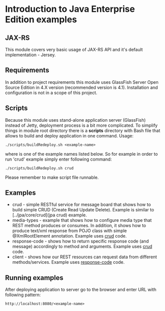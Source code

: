 # Introduction to Java Enterprise Edition examples #

## JAX-RS ##

This module covers very basic usage of JAX-RS API and it's default implementation - Jersey.

## Requirements ##

In addition to project requirements this module uses GlassFish Server Open Source Edition in 4.X version (recommended version is 4.1). Installation and configuration is not in a scope of this project.

## Scripts ##

Because this module uses stand-alone application server (GlassFish) instead of Jetty, deployment process is a bit more complicated. To simplify things in module root directory there is a **scripts** directory with Bash file that allows to build and deploy application in one command. Usage:

`./scripts/buildRedeploy.sh <example-name>`

where <example-name> is one of the example names listed below. So for example in order to run 'crud' example simply enter following command:

`./scripts/buildRedeploy.sh crud`

Please remember to make script file runnable.

## Examples ##

* crud - simple RESTful service for message board that shows how to build simple CRUD (Create Read Update Delete). Example is similar to [../jpa/core/crud](jpa crud) example.
* media-types - example that shows how to configure media type that REST method produces or consumes. In addition, it shows how to produce text/xml response from POJO class with simple @XmlRootElement annotation. Example uses [crud](crud) code.
* response-code - shows how to return specific response code (and message) accordingly to method and arguments. Example uses [crud](crud) code.
* client - shows how our REST resources can request data from different methods/services. Example uses [response-code](response-code) code.

## Running examples ##

After deploying application to server go to the browser and enter URL with following pattern:

`http://localhost:8080/<example-name>`